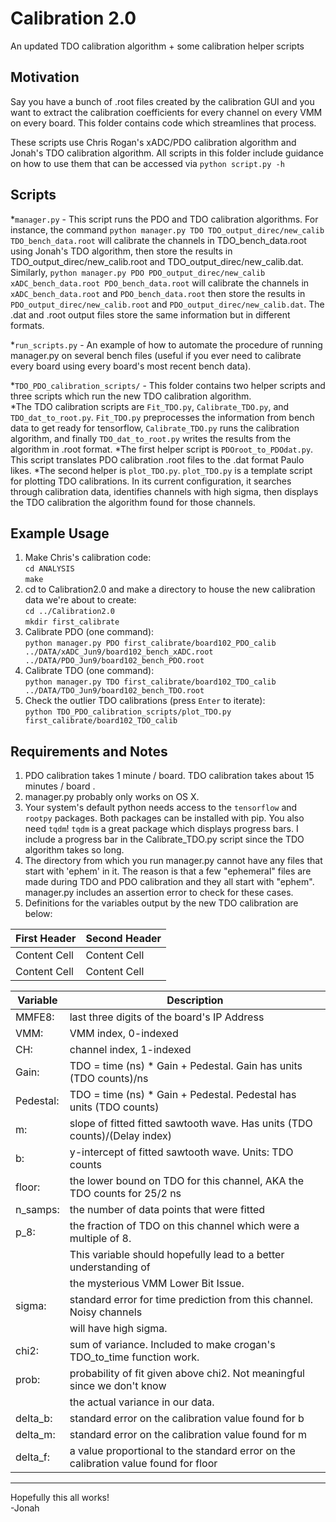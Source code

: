 # Calibration 2.0 #
An updated TDO calibration algorithm + some calibration helper scripts


## Motivation
Say you have a bunch of .root files created by the calibration GUI and you 
want to extract the calibration coefficients for every channel on every VMM on every board. This folder contains code which streamlines that process. 

These scripts use Chris Rogan's xADC/PDO calibration algorithm and Jonah's TDO calibration algorithm. All scripts in this folder include guidance on how to use them that can be accessed via `python script.py -h`

## Scripts
*`manager.py` - This script runs the PDO and TDO calibration algorithms. For instance, the command `python manager.py TDO TDO_output_direc/new_calib TDO_bench_data.root` will calibrate the channels in TDO_bench_data.root using Jonah's TDO algorithm, then store the results in TDO_output_direc/new_calib.root and TDO_output_direc/new_calib.dat. Similarly, `python manager.py PDO PDO_output_direc/new_calib xADC_bench_data.root PDO_bench_data.root` will calibrate the channels in `xADC_bench_data.root` and `PDO_bench_data.root` then store the results in `PDO_output_direc/new_calib.root` and `PDO_output_direc/new_calib.dat`. The .dat and .root output files store the same information but in different formats.

*`run_scripts.py` - An example of how to automate the procedure of running manager.py on several bench files (useful if you ever need to calibrate every board using every board's most recent bench data).

*`TDO_PDO_calibration_scripts/` - This folder contains two helper scripts and three scripts which run the new TDO calibration algorithm.  
  *The TDO calibration scripts are `Fit_TDO.py`, `Calibrate_TDO.py`, and `TDO_dat_to_root.py`. `Fit_TDO.py` preprocesses the information from bench data to get ready for tensorflow, `Calibrate_TDO.py` runs the calibration algorithm, and finally `TDO_dat_to_root.py` writes the results from the algorithm in .root format.
  *The first helper script is `PDOroot_to_PDOdat.py`. This script translates PDO calibration .root files to the .dat format Paulo likes. 
  *The second helper is `plot_TDO.py`. `plot_TDO.py` is a template script for plotting TDO calibrations. In its current configuration, it searches through calibration data, identifies channels with high sigma, then displays the TDO calibration the algorithm found for those channels.

## Example Usage
1. Make Chris's calibration code:   
`cd ANALYSIS`  
`make`  
2. cd to Calibration2.0 and make a directory to house the new calibration data we're about to create:   
`cd ../Calibration2.0`  
`mkdir first_calibrate`  
3. Calibrate PDO (one command):  
`python manager.py PDO first_calibrate/board102_PDO_calib ../DATA/xADC_Jun9/board102_bench_xADC.root ../DATA/PDO_Jun9/board102_bench_PDO.root`  
4. Calibrate TDO (one command):   
`python manager.py TDO first_calibrate/board102_TDO_calib ../DATA/TDO_Jun9/board102_bench_TDO.root`  
5. Check the outlier TDO calibrations (press `Enter` to iterate):  
`python TDO_PDO_calibration_scripts/plot_TDO.py first_calibrate/board102_TDO_calib`  

## Requirements and Notes
1. PDO calibration takes 1 minute / board. TDO calibration takes about 15 minutes / board .
2. manager.py probably only works on OS X. 
3. Your system's default python needs access to the `tensorflow` and `rootpy` packages. Both packages can be installed with pip. You also need `tqdm`! `tqdm` is a great package which displays progress bars. I include a progress bar in the Calibrate_TDO.py script since the TDO algorithm takes so long.
4. The directory from which you run manager.py cannot have any files that start with 'ephem' in it. The reason is that a few "ephemeral" files are made during TDO and PDO calibration and they all start with "ephem". manager.py includes an assertion error to check for these cases.
5. Definitions for the variables output by the new TDO calibration are below:  

First Header  | Second Header 
------------- | ------------- 
Content Cell  | Content Cell  
Content Cell  | Content Cell  

| Variable | Description |
|----------|---------------------------------------------------------------------------------------|
|MMFE8:    |last three digits of the board's IP Address                                            |
|VMM:      |VMM index, 0-indexed                                                                   |
|CH:       |channel index, 1-indexed                                                               |
|Gain:     |TDO = time (ns) * Gain + Pedestal. Gain has units (TDO counts)/ns                      |
|Pedestal: |TDO = time (ns) * Gain + Pedestal. Pedestal has units (TDO counts)                     |
|m:        |slope of fitted fitted sawtooth wave. Has units (TDO counts)/(Delay index)             |
|b:        |y-intercept of fitted sawtooth wave. Units: TDO counts                                 |
|floor:    |the lower bound on TDO for this channel, AKA the TDO counts for 25/2 ns                |
|n_samps:  |the number of data points that were fitted                                             |
|p_8:      |the fraction of TDO on this channel which were a multiple of 8.                        |
|          |This variable should hopefully lead to a better understanding of                       |
|          |the mysterious VMM Lower Bit Issue.                                                    |
|sigma:    |standard error for time prediction from this channel. Noisy channels                   |
|          |will have high sigma.                                                                  |
|chi2:     |sum of variance. Included to make crogan's TDO_to_time function work.                  |
|prob:     |probability of fit given above chi2. Not meaningful since we don't know                |
|          |the actual variance in our data.                                                       |
|delta_b:  |standard error on the calibration value found for b                                    |
|delta_m:  |standard error on the calibration value found for m                                    |
|delta_f:  |a value proportional to the standard error on the calibration value found for floor    |

---

Hopefully this all works!  
-Jonah
